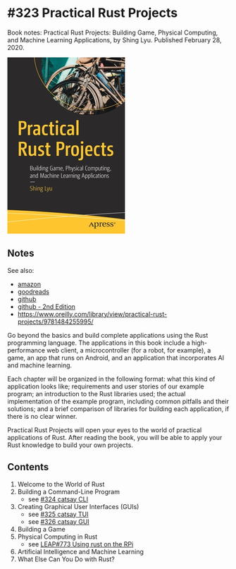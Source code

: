 # #323 Practical Rust Projects

Book notes: Practical Rust Projects: Building Game, Physical Computing, and Machine Learning Applications, by Shing Lyu. Published February 28, 2020.

[![cover](./assets/practical-rust-projects-cover.jpg)](https://amzn.to/44kUlMH)

## Notes

See also:

* [amazon](https://amzn.to/44kUlMH)
* [goodreads](https://www.goodreads.com/book/show/48768037-practical-rust-projects)
* [github](https://github.com/Apress/practical-rust-projects)
* [github - 2nd Edition](https://github.com/Apress/Practical-Rust-Projects-2nd-ed.)
* <https://www.oreilly.com/library/view/practical-rust-projects/9781484255995/>

Go beyond the basics and build complete applications using the Rust programming language. The applications in this book include a high-performance web client, a microcontroller (for a robot, for example), a game, an app that runs on Android, and an application that incorporates AI and machine learning.

Each chapter will be organized in the following format: what this kind of application looks like; requirements and user stories of our example program; an introduction to the Rust libraries used; the actual implementation of the example program, including common pitfalls and their solutions; and a brief comparison of libraries for building each application, if there is no clear winner.

Practical Rust Projects will open your eyes to the world of practical applications of Rust. After reading the book, you will be able to apply your Rust knowledge to build your own projects.

## Contents

1. Welcome to the World of Rust
2. Building a Command-Line Program
    * see [#324 catsay CLI](../cli-catsay/)
3. Creating Graphical User Interfaces (GUIs)
    * see [#325 catsay TUI](../catsay-tui/)
    * see [#326 catsay GUI](../catsay-gui/)
4. Building a Game
5. Physical Computing in Rust
    * see [LEAP#773 Using rust on the RPi](https://leap.tardate.com/raspberrypi/rust/)
6. Artificial Intelligence and Machine Learning
7. What Else Can You Do with Rust?
